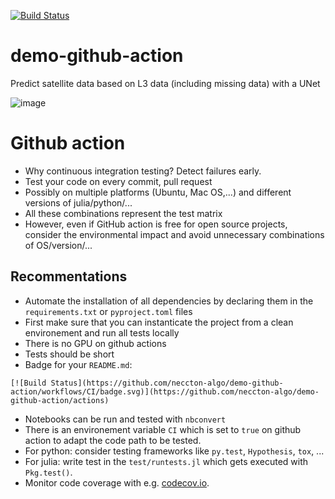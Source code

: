 [![Build Status](https://github.com/neccton-algo/demo-github-action/workflows/CI/badge.svg)](https://github.com/neccton-algo/demo-github-action/actions)

# demo-github-action
Predict satellite data based on L3 data (including missing data) with a UNet

![image](https://github.com/neccton-algo/demo-github-action/assets/9881475/cda82b0f-337c-43e5-bbf8-b34dea9924e0)




# Github action

* Why continuous integration testing? Detect failures early.
* Test your code on every commit, pull request
* Possibly on multiple platforms (Ubuntu, Mac OS,...) and different versions of julia/python/...
* All these combinations represent the test matrix
* However, even if GitHub action is free for open source projects, consider the environmental impact and avoid unnecessary combinations of OS/version/...

## Recommentations

* Automate the installation of all dependencies by declaring them in the `requirements.txt` or `pyproject.toml` files
* First make sure that you can instanticate the project from a clean environement and run all tests locally
* There is no GPU on github actions
* Tests should be short
* Badge for your `README.md`:
```
[![Build Status](https://github.com/neccton-algo/demo-github-action/workflows/CI/badge.svg)](https://github.com/neccton-algo/demo-github-action/actions)
```
* Notebooks can be run and tested with `nbconvert`
* There is an environement variable `CI` which is set to `true` on github action to adapt the code path to be tested.
* For python: consider testing frameworks like `py.test`, `Hypothesis`, `tox`, ... 
* For julia: write test in the `test/runtests.jl` which gets executed with `Pkg.test()`.
* Monitor code coverage with e.g. [codecov.io](http://codecov.io).


<!--  LocalWords:  github UNet julia
 -->
